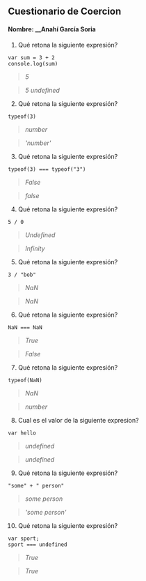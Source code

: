 ## Cuestionario de Coercion
#### Nombre: ____Anahí García Soria__

1. Qué retona la siguiente expresión?
```
var sum = 3 + 2
console.log(sum)
```

> _5_

> _5
undefined_

2. Qué retona la siguiente expresión?
```
typeof(3)
```

> _number_

> _'number'_

3. Qué retona la siguiente expresión?
```
typeof(3) === typeof("3")
```

> _False_

> _false_

4. Qué retona la siguiente expresión?
```
5 / 0
```

> _Undefined_

> _Infinity_

5. Qué retona la siguiente expresión?
```
3 / "bob"
```

> _NaN_

> _NaN_

6. Qué retona la siguiente expresión?
```
NaN === NaN
```

> _True_

> _False_

7. Qué retona la siguiente expresión?
```
typeof(NaN)
```

> _NaN_

> _number_

8. Cual es el valor de la siguiente expresion?
```
var hello
```

> _undefined_

> _undefined_

9. Qué retona la siguiente expresión?
```
"some" + " person"
```

> _some person_

> _'some person'_

10. Qué retona la siguiente expresión?
```
var sport; 
sport === undefined
```

> _True_

> _True_


